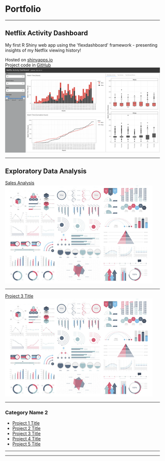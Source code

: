 # Portfolio

---

## Netflix Activity Dashboard 

My first R Shiny web app using the 'flexdashboard' framework - presenting insights of my Netflix viewing history! <br>

Hosted on [shinyapps.io](https://philipkfw.shinyapps.io/Netflix-Activity-Dashboard/) <br>
Project code in [GitHub](https://github.com/philipkfw/Netflix-Activity-Dashboard) <br>
<img src="images/netflix_activity_dashboard_profile.png?raw=true"/>

---
## Exploratory Data Analysis

[Sales Analysis](/html/Sales_Analysis_EDA_KG.html)
<img src="images/dummy_thumbnail.jpg?raw=true"/>

---
[Project 3 Title](http://example.com/)
<img src="images/dummy_thumbnail.jpg?raw=true"/>

---

### Category Name 2

- [Project 1 Title](http://example.com/)
- [Project 2 Title](http://example.com/)
- [Project 3 Title](http://example.com/)
- [Project 4 Title](http://example.com/)
- [Project 5 Title](http://example.com/)

---




---

